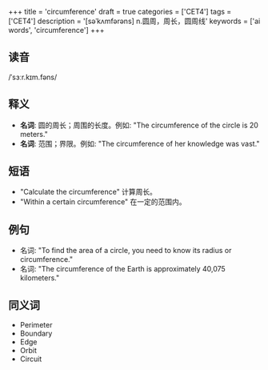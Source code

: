 +++
title = 'circumference'
draft = true
categories = ['CET4']
tags = ['CET4']
description = '[səˈkʌmfərəns] n.圆周，周长，圆周线'
keywords = ['ai words', 'circumference']
+++

## 读音
/ˈsɜːr.kɪm.fəns/

## 释义
- **名词**: 圆的周长；周围的长度。例如: "The circumference of the circle is 20 meters."
- **名词**: 范围；界限。例如: "The circumference of her knowledge was vast."

## 短语
- "Calculate the circumference" 计算周长。
- "Within a certain circumference" 在一定的范围内。

## 例句
- 名词: "To find the area of a circle, you need to know its radius or circumference."
- 名词: "The circumference of the Earth is approximately 40,075 kilometers."

## 同义词
- Perimeter
- Boundary
- Edge
- Orbit
- Circuit
